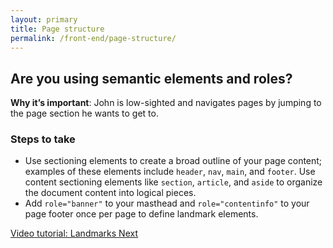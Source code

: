 ```yaml
---
layout: primary
title: Page structure
permalink: /front-end/page-structure/
---
```


## Are you using semantic elements and roles?

**Why it’s important**: John is low-sighted and navigates pages by jumping to the page section he wants to get to.

### Steps to take
- Use sectioning elements to create a broad outline of your page content; examples of these elements include `header`, `nav`, `main`, and `footer`. Use content sectioning elements like `section`, `article`, and `aside` to organize the document content into logical pieces.
- Add `role="banner"` to your masthead and `role="contentinfo"` to your page footer once per page to define landmark elements.

<a href="https://www.youtube.com/watch?time_continue=12&v=bww3IaktlRY">
  <i class="fa fa-youtube-play" aria-hidden="true"></i>Video tutorial: Landmarks
</a>

<a class="usa-button button-next" href="{{ site.baseurl }}/front-end/images/">
  Next <i class="fa fa-chevron-right" aria-hidden="true"></i>
</a>

